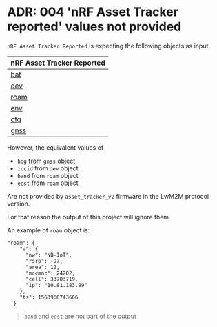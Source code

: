 # ADR: 004 'nRF Asset Tracker reported' values not provided

`nRF Asset Tracker Reported` is expecting the following objects as input.

| nRF Asset Tracker Reported    |
| ----------------------------- |
| [bat](.../docs/battery.md)    |
| [dev](../docs/device.md)      |
| [roam](../docs/roaming.md)    |
| [env](../docs/environment.md) |
| [cfg](../docs/config.md)      |
| [gnss](../docs/gnss.md)       |

However, the equivalent values of

- `hdg` from `gnss` object
- `iccid` from `dev` object
- `band` from `roam` object
- `eest` from `roam` object

Are not provided by `asset_tracker_v2` firmware in the LwM2M protocol version.

For that reason the output of this project will ignore them.

An example of `roam` object is:

```
"roam": {
    "v": {
      "nw": "NB-IoT",
      "rsrp": -97,
      "area": 12,
      "mccmnc": 24202,
      "cell": 33703719,
      "ip": "10.81.183.99"
    },
    "ts": 1563968743666
  }
```

> `band` and `eest` are not part of the output
